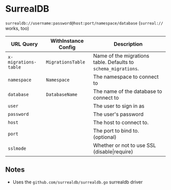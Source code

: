 # SurrealDB

`surrealdb://username:password@host:port/namespace/database` (`surreal://` works, too)

| URL Query  | WithInstance Config | Description |
|------------|---------------------|-------------|
| `x-migrations-table` | `MigrationsTable` | Name of the migrations table.  Defaults to `schema_migrations`. |
| `namespace` | `Namespace` | The namespace to connect to |
| `database` | `DatabaseName` | The name of the database to connect to |
| `user` | | The user to sign in as |
| `password` | | The user's password |
| `host` | | The host to connect to. |
| `port` | | The port to bind to. (optional) |
| `sslmode` | | Whether or not to use SSL (disable\|require) |

## Notes

* Uses the `github.com/surrealdb/surrealdb.go` surrealdb driver
